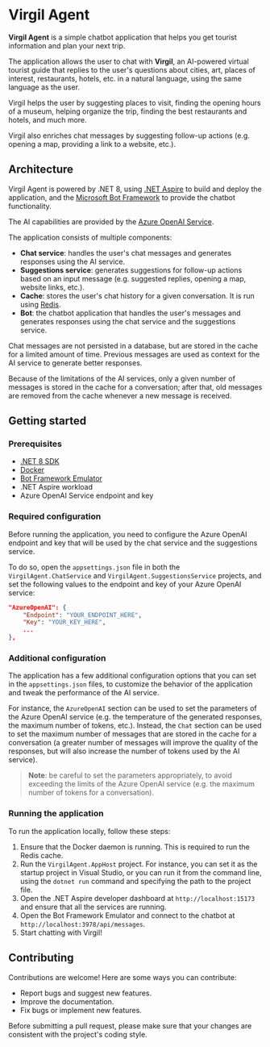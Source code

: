 # Virgil Agent

**Virgil Agent** is a simple chatbot application that helps you get tourist information and plan your next trip.

The application allows the user to chat with **Virgil**, an AI-powered virtual tourist guide that replies to the user's questions about cities, art, places of interest, restaurants, hotels, etc. in a natural language, using the same language as the user.

Virgil helps the user by suggesting places to visit, finding the opening hours of a museum, helping organize the trip, finding the best restaurants and hotels, and much more.

Virgil also enriches chat messages by suggesting follow-up actions (e.g. opening a map, providing a link to a website, etc.).

## Architecture

Virgil Agent is powered by .NET 8, using [.NET Aspire](https://learn.microsoft.com/en-us/dotnet/aspire/get-started/aspire-overview) to build and deploy the application, and the [Microsoft Bot Framework](https://dev.botframework.com/) to provide the chatbot functionality.

The AI capabilities are provided by the [Azure OpenAI Service](https://azure.microsoft.com/en-us/products/ai-services/openai-service).

The application consists of multiple components:

- **Chat service**: handles the user's chat messages and generates responses using the AI service.
- **Suggestions service**: generates suggestions for follow-up actions based on an input message (e.g. suggested replies, opening a map, website links, etc.).
- **Cache**: stores the user's chat history for a given conversation. It is run using [Redis](https://redis.io/).
- **Bot**: the chatbot application that handles the user's messages and generates responses using the chat service and the suggestions service.

Chat messages are not persisted in a database, but are stored in the cache for a limited amount of time. Previous messages are used as context for the AI service to generate better responses.

Because of the limitations of the AI services, only a given number of messages is stored in the cache for a conversation; after that, old messages are removed from the cache whenever a new message is received.

## Getting started

### Prerequisites

- [.NET 8 SDK](https://dotnet.microsoft.com/download/)
- [Docker](https://www.docker.com/)
- [Bot Framework Emulator](https://github.com/microsoft/BotFramework-Emulator/blob/master/README.md)
- .NET Aspire workload
- Azure OpenAI Service endpoint and key

### Required configuration

Before running the application, you need to configure the Azure OpenAI endpoint and key that will be used by the chat service and the suggestions service.

To do so, open the `appsettings.json` file in both the `VirgilAgent.ChatService` and `VirgilAgent.SuggestionsService` projects, and set the following values to the endpoint and key of your Azure OpenAI service:

```json
"AzureOpenAI": {
    "Endpoint": "YOUR_ENDPOINT_HERE",
    "Key": "YOUR_KEY_HERE",
    ...
},
```

### Additional configuration

The application has a few additional configuration options that you can set in the `appsettings.json` files, to customize the behavior of the application and tweak the performance of the AI service.

For instance, the `AzureOpenAI` section can be used to set the parameters of the Azure OpenAI service (e.g. the temperature of the generated responses, the maximum number of tokens, etc.).
Instead, the `Chat` section can be used to set the maximum number of messages that are stored in the cache for a conversation (a greater number of messages will improve the quality of the responses, but will also increase the number of tokens used by the AI service).

> **Note**: be careful to set the parameters appropriately, to avoid exceeding the limits of the Azure OpenAI service (e.g. the maximum number of tokens for a conversation).

### Running the application

To run the application locally, follow these steps:

1. Ensure that the Docker daemon is running. This is required to run the Redis cache.
2. Run the `VirgilAgent.AppHost` project. For instance, you can set it as the startup project in Visual Studio, or you can run it from the command line, using the `dotnet run` command and specifying the path to the project file.
3. Open the .NET Aspire developer dashboard at `http://localhost:15173` and ensure that all the services are running.
4. Open the Bot Framework Emulator and connect to the chatbot at `http://localhost:3978/api/messages`.
5. Start chatting with Virgil!

## Contributing

Contributions are welcome! Here are some ways you can contribute:

- Report bugs and suggest new features.
- Improve the documentation.
- Fix bugs or implement new features.

Before submitting a pull request, please make sure that your changes are consistent with the project's coding style.
